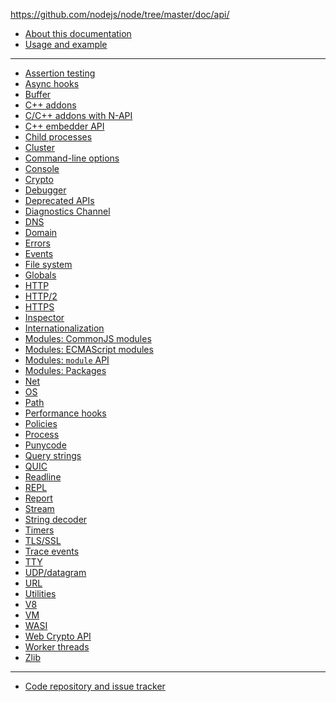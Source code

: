 https://github.com/nodejs/node/tree/master/doc/api/

<!--
  NB(chrisdickinson): if you move this file, be sure to update
  tools/doc/html.js to point at the new location.
-->

<!--introduced_in=v0.10.0-->

* [About this documentation](https://github.com/nodejs/node/tree/master/doc/api/documentation.md) 
* [Usage and example](https://github.com/nodejs/node/tree/master/doc/api/synopsis.md)

<hr class="line"/>

* [Assertion testing](https://github.com/nodejs/node/tree/master/doc/api/assert.md)
* [Async hooks](https://github.com/nodejs/node/tree/master/doc/api/async_hooks.md)
* [Buffer](https://github.com/nodejs/node/tree/master/doc/api/buffer.md)
* [C++ addons](https://github.com/nodejs/node/tree/master/doc/api/addons.md)
* [C/C++ addons with N-API](https://github.com/nodejs/node/tree/master/doc/api/n-api.md)
* [C++ embedder API](https://github.com/nodejs/node/tree/master/doc/api/embedding.md)
* [Child processes](https://github.com/nodejs/node/tree/master/doc/api/child_process.md)
* [Cluster](https://github.com/nodejs/node/tree/master/doc/api/cluster.md)
* [Command-line options](https://github.com/nodejs/node/tree/master/doc/api/cli.md)
* [Console](https://github.com/nodejs/node/tree/master/doc/api/console.md)
* [Crypto](https://github.com/nodejs/node/tree/master/doc/api/crypto.md)
* [Debugger](https://github.com/nodejs/node/tree/master/doc/api/debugger.md)
* [Deprecated APIs](https://github.com/nodejs/node/tree/master/doc/api/deprecations.md)
* [Diagnostics Channel](https://github.com/nodejs/node/tree/master/doc/api/diagnostics_channel.md)
* [DNS](https://github.com/nodejs/node/tree/master/doc/api/dns.md)
* [Domain](https://github.com/nodejs/node/tree/master/doc/api/domain.md)
* [Errors](https://github.com/nodejs/node/tree/master/doc/api/errors.md)
* [Events](https://github.com/nodejs/node/tree/master/doc/api/events.md)
* [File system](https://github.com/nodejs/node/tree/master/doc/api/fs.md)
* [Globals](https://github.com/nodejs/node/tree/master/doc/api/globals.md)
* [HTTP](https://github.com/nodejs/node/tree/master/doc/api/http.md)
* [HTTP/2](https://github.com/nodejs/node/tree/master/doc/api/http2.md)
* [HTTPS](https://github.com/nodejs/node/tree/master/doc/api/https.md)
* [Inspector](https://github.com/nodejs/node/tree/master/doc/api/inspector.md)
* [Internationalization](https://github.com/nodejs/node/tree/master/doc/api/intl.md)
* [Modules: CommonJS modules](https://github.com/nodejs/node/tree/master/doc/api/modules.md)
* [Modules: ECMAScript modules](https://github.com/nodejs/node/tree/master/doc/api/esm.md)
* [Modules: `module` API](https://github.com/nodejs/node/tree/master/doc/api/module.md)
* [Modules: Packages](https://github.com/nodejs/node/tree/master/doc/api/packages.md)
* [Net](https://github.com/nodejs/node/tree/master/doc/api/net.md)
* [OS](https://github.com/nodejs/node/tree/master/doc/api/os.md)
* [Path](https://github.com/nodejs/node/tree/master/doc/api/path.md)
* [Performance hooks](https://github.com/nodejs/node/tree/master/doc/api/perf_hooks.md)
* [Policies](https://github.com/nodejs/node/tree/master/doc/api/policy.md)
* [Process](https://github.com/nodejs/node/tree/master/doc/api/process.md)
* [Punycode](https://github.com/nodejs/node/tree/master/doc/api/punycode.md)
* [Query strings](https://github.com/nodejs/node/tree/master/doc/api/querystring.md)
* [QUIC](https://github.com/nodejs/node/tree/master/doc/api/quic.md)
* [Readline](https://github.com/nodejs/node/tree/master/doc/api/readline.md)
* [REPL](https://github.com/nodejs/node/tree/master/doc/api/repl.md)
* [Report](https://github.com/nodejs/node/tree/master/doc/api/report.md)
* [Stream](https://github.com/nodejs/node/tree/master/doc/api/stream.md)
* [String decoder](https://github.com/nodejs/node/tree/master/doc/api/string_decoder.md)
* [Timers](https://github.com/nodejs/node/tree/master/doc/api/timers.md)
* [TLS/SSL](https://github.com/nodejs/node/tree/master/doc/api/tls.md)
* [Trace events](https://github.com/nodejs/node/tree/master/doc/api/tracing.md)
* [TTY](https://github.com/nodejs/node/tree/master/doc/api/tty.md)
* [UDP/datagram](https://github.com/nodejs/node/tree/master/doc/api/dgram.md)
* [URL](https://github.com/nodejs/node/tree/master/doc/api/url.md)
* [Utilities](https://github.com/nodejs/node/tree/master/doc/api/util.md)
* [V8](https://github.com/nodejs/node/tree/master/doc/api/v8.md)
* [VM](https://github.com/nodejs/node/tree/master/doc/api/vm.md)
* [WASI](https://github.com/nodejs/node/tree/master/doc/api/wasi.md)
* [Web Crypto API](https://github.com/nodejs/node/tree/master/doc/api/webcrypto.md)
* [Worker threads](https://github.com/nodejs/node/tree/master/doc/api/worker_threads.md)
* [Zlib](https://github.com/nodejs/node/tree/master/doc/api/zlib.md)

<hr class="line"/>

* [Code repository and issue tracker](https://github.com/nodejs/node/tree/master/doc/api/https://github.com/nodejs/node)
